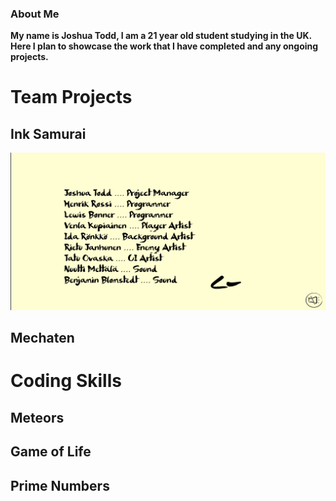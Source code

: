 ### About Me


**My name is Joshua Todd, I am a 21 year old student studying in the UK.
Here I plan to showcase the work that I have completed and any ongoing projects.**


# Team Projects

## Ink Samurai

![image](https://github.com/Dimpo10/JoshuaTodd.github.io/blob/master/Portfolio/Ink%20Samurai/Images/Screenshot_2019-02-27-18-02-12-901_com.Name.InkSamurai.png)


## Mechaten

# Coding Skills

## Meteors

## Game of Life

## Prime Numbers
